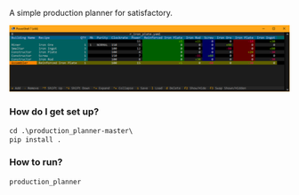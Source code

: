 A simple production planner for satisfactory.

![](data/production_planner-readme.png?)

### How do I get set up? ###
```
cd .\production_planner-master\
pip install .
```

### How to run? ###
```
production_planner
```
